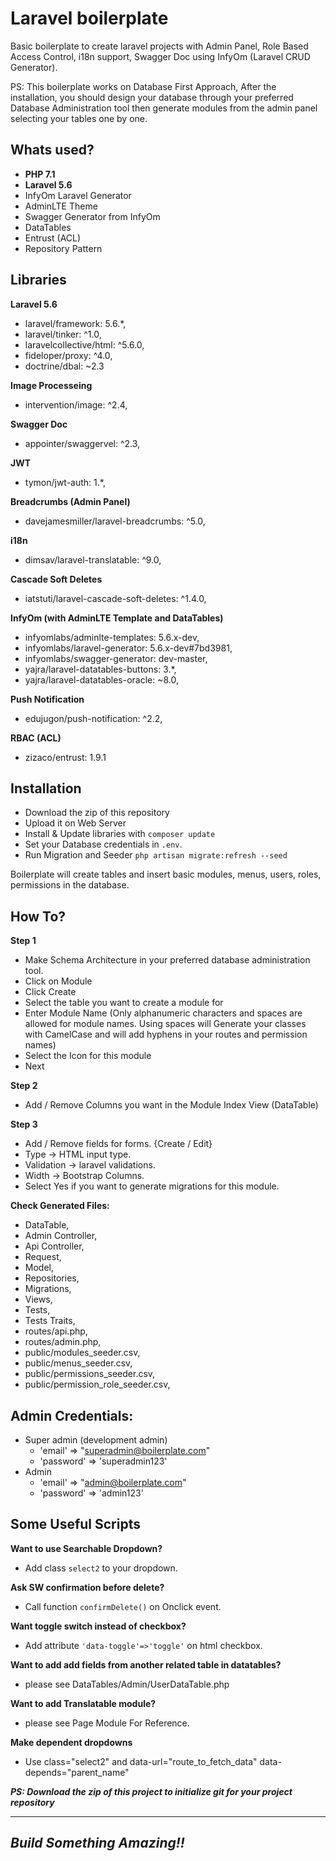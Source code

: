 # Laravel boilerplate

Basic boilerplate to create laravel projects with Admin Panel, Role Based Access Control, i18n support, Swagger Doc using InfyOm (Laravel CRUD Generator). 

PS: This boilerplate works on Database First Approach, After the installation, you should design your database through your preferred Database Administration tool then generate modules from the admin panel selecting your tables one by one.

## Whats used?

- **PHP 7.1** 
- **Laravel 5.6**
- InfyOm Laravel Generator
- AdminLTE Theme
- Swagger Generator from InfyOm
- DataTables
- Entrust (ACL)
- Repository Pattern

## Libraries
**Laravel 5.6**
- laravel/framework: 5.6.*,
- laravel/tinker: ^1.0,
- laravelcollective/html: ^5.6.0,
- fideloper/proxy: ^4.0,
- doctrine/dbal: ~2.3

**Image Processeing**
- intervention/image: ^2.4,

**Swagger Doc**
- appointer/swaggervel: ^2.3,

**JWT**
- tymon/jwt-auth: 1.*,

**Breadcrumbs (Admin Panel)**
- davejamesmiller/laravel-breadcrumbs: ^5.0,

**i18n**
- dimsav/laravel-translatable: ^9.0,

**Cascade Soft Deletes**
- iatstuti/laravel-cascade-soft-deletes: ^1.4.0,

**InfyOm (with AdminLTE Template and DataTables)**
- infyomlabs/adminlte-templates: 5.6.x-dev,
- infyomlabs/laravel-generator: 5.6.x-dev#7bd3981,
- infyomlabs/swagger-generator: dev-master,
- yajra/laravel-datatables-buttons: 3.*,
- yajra/laravel-datatables-oracle: ~8.0,

**Push Notification**
- edujugon/push-notification: ^2.2,

**RBAC (ACL)**
- zizaco/entrust: 1.9.1

## Installation
- Download the zip of this repository
- Upload it on Web Server
- Install & Update libraries with `composer update`
- Set your Database credentials in `.env`.
- Run Migration and Seeder `php artisan migrate:refresh --seed`

Boilerplate will create tables and insert basic modules, menus, users, roles, permissions in the database. 


## How To?
**Step 1**
- Make Schema Architecture in your preferred database administration tool.
- Click on Module
- Click Create
- Select the table you want to create a module for
- Enter Module Name (Only alphanumeric characters and spaces are allowed for module names. Using spaces will Generate your classes with CamelCase and will add hyphens in your routes and permission names)
- Select the Icon for this module
- Next

**Step 2**
- Add / Remove Columns you want in the Module Index View (DataTable)
 
**Step 3**
- Add / Remove fields for forms. {Create / Edit}
- Type -> HTML input type.
- Validation -> laravel validations.
- Width -> Bootstrap Columns.
- Select Yes if you want to generate migrations for this module.


**Check Generated Files:**
- DataTable, 
- Admin Controller, 
- Api Controller, 
- Request, 
- Model, 
- Repositories, 
- Migrations, 
- Views, 
- Tests,
- Tests Traits,
- routes/api.php, 
- routes/admin.php,
- public/modules_seeder.csv,
- public/menus_seeder.csv,
- public/permissions_seeder.csv,
- public/permission_role_seeder.csv,

## Admin Credentials:
- Super admin (development admin)
    - 'email'    => "superadmin@boilerplate.com"
    - 'password' => 'superadmin123'
- Admin
    - 'email'    => "admin@boilerplate.com"
    - 'password' => 'admin123'

## Some Useful Scripts
**Want to use Searchable Dropdown?**
- Add class `select2` to your dropdown.

**Ask SW confirmation before delete?**
- Call function `confirmDelete()` on Onclick event.

**Want toggle switch instead of checkbox?**
- Add attribute `'data-toggle'=>'toggle'` on html checkbox.

**Want to add add fields from another related table in datatables?**
- please see DataTables/Admin/UserDataTable.php

**Want to add Translatable module?**
- please see Page Module For Reference.

**Make dependent dropdowns**
- Use class="select2" and data-url="route_to_fetch_data" data-depends="parent_name"


**_PS: Download the zip of this project to initialize git for your project repository_**

---
## _Build Something Amazing!!_